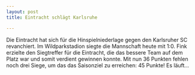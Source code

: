 ```yaml
---
layout: post
title: Eintracht schlägt Karlsruhe

---
```


Die Eintracht hat sich für die Hinspielniederlage gegen den Karlsruher SC revanchiert. Im Wildparkstadion siegte die Mannschaft heute mit 1:0. Fink erzielte den Siegtreffer für die Eintracht, die das bessere Team auf dem Platz war und somit verdient gewinnen konnte. Mit nun 36 Punkten fehlen noch drei Siege, um das das Saisonziel zu erreichen: 45 Punkte! Es läuft...


